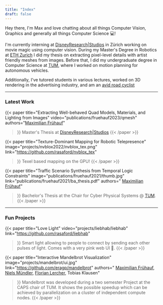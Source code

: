 ```yaml
---
title: "Index"
draft: false
---
```



Hey there, I'm Max and love chatting about all things Computer Vision, Graphics and generally all things Computer Science 💻!

I'm currently interning at [DisneyResearch|Studios](https://studios.disneyresearch.com/) in Zürich working on movie magic using computer vision.
During my Master's Degree in Robotics at [ETH Zurich](https://ethz.ch) I did my thesis on extracting pixel-level details with artist friendly meshes from images.
Before that, I did my undergraduate degree in Computer Science at [TUM](https://tum.de), where I worked on motion planning for autonomous vehicles.

Additionally, I've tutored students in various lectures, worked on 3D rendering in the advertising industry, and am an [avid road cyclist](fun/cycling.jpg)

____

### Latest Work

{{< paper   title="Extracting Well-behaved Quad Models, Materials, and Lighting from Images"
            video="publications/fruehauf2023/qmesh"
            authors="<a href='.'>Maximilian Frühauf</a>"
>}}
Master's Thesis at <a href="https://studios.disneyresearch.com">DisneyResearch|Studios</a>
{{< /paper >}}

{{< paper   title="Texture-Dominant Mapping for Robotic Telepresence"
            image="projects/nvblox2022/nvblox_tex.png"
            link="https://github.com/rasaford/nvblox_tex"
>}}
Texel based mapping on the GPU!
{{< /paper >}}

{{< paper   title="Traffic Scenario Synthesis from Temporal Logic Constraints"
            image="publications/fruehauf2021/thumb.jpg"
            link="publications/fruehauf2021/ba_thesis.pdf"
            authors=" <a href='.'>Maximilian Frühauf</a>"
>}}
Bachelor's Thesis at the Chair for Cyber Physical Systems @ <a href="https://tum.de">TUM</a>.
{{< /paper >}}

____

###  Fun Projects

{{< paper   title="Love Light"
            video="projects/liebhab/liebhab"
            link="https://github.com/rasaford/liebhab"
>}}
Smart light allowing to people to connect by sending each other pulses of light.
Comes with a very pink web UI 🩷.
{{< /paper >}}


{{< paper   title="Interactive Mandelbrot Visualization"
            image="projects/mandelbrot/ui.jpg"
            link="https://github.com/eragp/mandelbrot"
            authors=" <a href='.'>Maximilian Frühauf</a>, <a href='https://nielstron.de/'>Niels Mündler</a>, <a href='https://www.ce.cit.tum.de/cps/members/florian-lercher-msc/'>Florian Lercher</a>, Tobias Klausen"
>}}
Mandelbrot was developed during a two semester Project at the CAPS chair of TUM. It shows the possible speedup which can be achieved by parallelization on a cluster of independent compute nodes.
{{< /paper >}}
